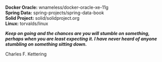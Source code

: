 **Docker Oracle:** wnameless/docker-oracle-xe-11g  
**Spring Data:** spring-projects/spring-data-book  
**Solid Project:** solid/solidproject.org  
**Linux:** torvalds/linux  

_**Keep on going and the chances are you will stumble on something, perhaps when you are least expecting it. I have never heard of anyone stumbling on something sitting down.**_

Charles F. Kettering
